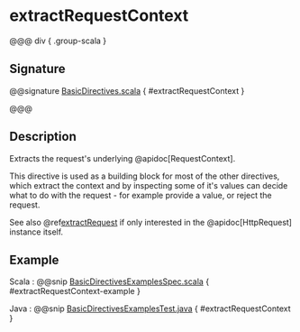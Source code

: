 # extractRequestContext

@@@ div { .group-scala }

## Signature

@@signature [BasicDirectives.scala]($akka-http$/akka-http/src/main/scala/akka/http/scaladsl/server/directives/BasicDirectives.scala) { #extractRequestContext }

@@@

## Description

Extracts the request's underlying @apidoc[RequestContext].

This directive is used as a building block for most of the other directives,
which extract the context and by inspecting some of it's values can decide
what to do with the request - for example provide a value, or reject the request.

See also @ref[extractRequest](extractRequest.md) if only interested in the @apidoc[HttpRequest] instance itself.

## Example

Scala
:  @@snip [BasicDirectivesExamplesSpec.scala]($test$/scala/docs/http/scaladsl/server/directives/BasicDirectivesExamplesSpec.scala) { #extractRequestContext-example }

Java
:  @@snip [BasicDirectivesExamplesTest.java]($test$/java/docs/http/javadsl/server/directives/BasicDirectivesExamplesTest.java) { #extractRequestContext }
